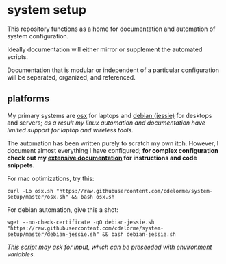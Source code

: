 
# system setup

This repository functions as a home for documentation and automation of system configuration.

Ideally documentation will either mirror or supplement the automated scripts.

Documentation that is modular or independent of a particular configuration will be separated, organized, and referenced.


## platforms

My primary systems are [osx](osx/readme.md) for laptops and [debian (jessie)](linux/debian/jessie.md) for desktops and servers; _as a result my linux automation and documentation have limited support for laptop and wireless tools._

The automation has been written purely to scratch my own itch.  However, I document almost everything I have configured; **for complex configuration check out my [extensive documentation](linux/) for instructions and code snippets.**

For mac optimizations, try this:

	curl -Lo osx.sh "https://raw.githubusercontent.com/cdelorme/system-setup/master/osx.sh" && bash osx.sh

For debian automation, give this a shot:

	wget --no-check-certificate -qO debian-jessie.sh "https://raw.githubusercontent.com/cdelorme/system-setup/master/debian-jessie.sh" && bash debian-jessie.sh

_This script may ask for input, which can be preseeded with environment variables._
